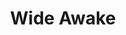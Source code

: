 ---
layout: product
product_id: 7028176617534
id: 7028176617534
title: Wide Awake
body_html: >-
  <p><meta charset="utf-8"><span>Taken on Grouse Mountain in the summer of
  2021.</span></p>

  <p><meta charset="utf-8">Riding the gondola up Grouse Mountain during sunset is a must-do. It's an incredible view especially with the sun putting on a show.</p>
vendor: Connell McCarthy
product_type: Posters, Prints, & Visual Artwork
created_at: 2022-07-22T12:01:32-04:00
handle: wide-awake
updated_at: 2022-07-23T13:59:49-04:00
published_at: 2022-07-22T12:05:07-04:00
template_suffix: ""
status: active
published_scope: global
tags: batch-06, forest, River, summer, sunset
admin_graphql_api_id: gid://shopify/Product/7028176617534
variants:
  - id: 39813198053438
    product_id: 7028176617534
    title: 8x10" / Full Colour
    price: "35.00"
    sku: CM-PP-B6-14-XXS-FC
    position: 1
    inventory_policy: continue
    compare_at_price: null
    fulfillment_service: manual
    inventory_management: shopify
    option1: 8x10"
    option2: Full Colour
    option3: null
    created_at: 2022-07-22T12:01:32-04:00
    updated_at: 2022-07-22T12:05:08-04:00
    taxable: true
    barcode: null
    grams: 208
    image_id: 29499974582334
    weight: 0.208
    weight_unit: kg
    inventory_item_id: 41909002436670
    inventory_quantity: 100
    old_inventory_quantity: 100
    requires_shipping: true
    admin_graphql_api_id: gid://shopify/ProductVariant/39813198053438
  - id: 39813198086206
    product_id: 7028176617534
    title: 8x10" / Black & White
    price: "35.00"
    sku: CM-PP-B6-14-XXS-FC
    position: 2
    inventory_policy: continue
    compare_at_price: null
    fulfillment_service: manual
    inventory_management: shopify
    option1: 8x10"
    option2: Black & White
    option3: null
    created_at: 2022-07-22T12:01:32-04:00
    updated_at: 2022-07-22T12:05:08-04:00
    taxable: true
    barcode: null
    grams: 208
    image_id: 29499974615102
    weight: 0.208
    weight_unit: kg
    inventory_item_id: 41909002469438
    inventory_quantity: 100
    old_inventory_quantity: 100
    requires_shipping: true
    admin_graphql_api_id: gid://shopify/ProductVariant/39813198086206
  - id: 39813198118974
    product_id: 7028176617534
    title: 8.5x11" / Full Colour
    price: "35.00"
    sku: CM-PP-B6-14-XS-FC
    position: 3
    inventory_policy: continue
    compare_at_price: null
    fulfillment_service: manual
    inventory_management: shopify
    option1: 8.5x11"
    option2: Full Colour
    option3: null
    created_at: 2022-07-22T12:01:32-04:00
    updated_at: 2022-07-22T12:05:08-04:00
    taxable: true
    barcode: null
    grams: 208
    image_id: 29499974582334
    weight: 0.208
    weight_unit: kg
    inventory_item_id: 41909002502206
    inventory_quantity: 100
    old_inventory_quantity: 100
    requires_shipping: true
    admin_graphql_api_id: gid://shopify/ProductVariant/39813198118974
  - id: 39813198151742
    product_id: 7028176617534
    title: 8.5x11" / Black & White
    price: "35.00"
    sku: CM-PP-B6-14-XS-BW
    position: 4
    inventory_policy: continue
    compare_at_price: null
    fulfillment_service: manual
    inventory_management: shopify
    option1: 8.5x11"
    option2: Black & White
    option3: null
    created_at: 2022-07-22T12:01:32-04:00
    updated_at: 2022-07-22T12:05:08-04:00
    taxable: true
    barcode: null
    grams: 208
    image_id: 29499974615102
    weight: 0.208
    weight_unit: kg
    inventory_item_id: 41909002534974
    inventory_quantity: 100
    old_inventory_quantity: 100
    requires_shipping: true
    admin_graphql_api_id: gid://shopify/ProductVariant/39813198151742
  - id: 39813198184510
    product_id: 7028176617534
    title: 13x19" / Full Colour
    price: "40.00"
    sku: CM-PP-B6-14-S-FC
    position: 5
    inventory_policy: continue
    compare_at_price: null
    fulfillment_service: manual
    inventory_management: shopify
    option1: 13x19"
    option2: Full Colour
    option3: null
    created_at: 2022-07-22T12:01:32-04:00
    updated_at: 2022-07-22T12:05:08-04:00
    taxable: true
    barcode: null
    grams: 208
    image_id: 29499974582334
    weight: 0.208
    weight_unit: kg
    inventory_item_id: 41909002567742
    inventory_quantity: 100
    old_inventory_quantity: 100
    requires_shipping: true
    admin_graphql_api_id: gid://shopify/ProductVariant/39813198184510
  - id: 39813198217278
    product_id: 7028176617534
    title: 13x19" / Black & White
    price: "40.00"
    sku: CM-PP-B6-14-S-BW
    position: 6
    inventory_policy: continue
    compare_at_price: null
    fulfillment_service: manual
    inventory_management: shopify
    option1: 13x19"
    option2: Black & White
    option3: null
    created_at: 2022-07-22T12:01:32-04:00
    updated_at: 2022-07-22T12:05:08-04:00
    taxable: true
    barcode: null
    grams: 208
    image_id: 29499974615102
    weight: 0.208
    weight_unit: kg
    inventory_item_id: 41909002600510
    inventory_quantity: 100
    old_inventory_quantity: 100
    requires_shipping: true
    admin_graphql_api_id: gid://shopify/ProductVariant/39813198217278
  - id: 39813198250046
    product_id: 7028176617534
    title: 16x20" / Full Colour
    price: "50.00"
    sku: CM-PP-B6-14-M-FC
    position: 7
    inventory_policy: continue
    compare_at_price: null
    fulfillment_service: manual
    inventory_management: shopify
    option1: 16x20"
    option2: Full Colour
    option3: null
    created_at: 2022-07-22T12:01:32-04:00
    updated_at: 2022-07-22T12:05:08-04:00
    taxable: true
    barcode: null
    grams: 208
    image_id: 29499974582334
    weight: 0.208
    weight_unit: kg
    inventory_item_id: 41909002633278
    inventory_quantity: 100
    old_inventory_quantity: 100
    requires_shipping: true
    admin_graphql_api_id: gid://shopify/ProductVariant/39813198250046
  - id: 39813198282814
    product_id: 7028176617534
    title: 16x20" / Black & White
    price: "50.00"
    sku: CM-PP-B6-14-M-BW
    position: 8
    inventory_policy: continue
    compare_at_price: null
    fulfillment_service: manual
    inventory_management: shopify
    option1: 16x20"
    option2: Black & White
    option3: null
    created_at: 2022-07-22T12:01:32-04:00
    updated_at: 2022-07-22T12:05:08-04:00
    taxable: true
    barcode: null
    grams: 208
    image_id: 29499974615102
    weight: 0.208
    weight_unit: kg
    inventory_item_id: 41909002666046
    inventory_quantity: 100
    old_inventory_quantity: 100
    requires_shipping: true
    admin_graphql_api_id: gid://shopify/ProductVariant/39813198282814
  - id: 39813198315582
    product_id: 7028176617534
    title: 20x24" / Full Colour
    price: "60.00"
    sku: CM-PP-B6-14-L-FC
    position: 9
    inventory_policy: continue
    compare_at_price: null
    fulfillment_service: manual
    inventory_management: shopify
    option1: 20x24"
    option2: Full Colour
    option3: null
    created_at: 2022-07-22T12:01:32-04:00
    updated_at: 2022-07-22T12:05:08-04:00
    taxable: true
    barcode: null
    grams: 208
    image_id: 29499974582334
    weight: 0.208
    weight_unit: kg
    inventory_item_id: 41909002698814
    inventory_quantity: 100
    old_inventory_quantity: 100
    requires_shipping: true
    admin_graphql_api_id: gid://shopify/ProductVariant/39813198315582
  - id: 39813198348350
    product_id: 7028176617534
    title: 20x24" / Black & White
    price: "60.00"
    sku: CM-PP-B6-14-L-BW
    position: 10
    inventory_policy: continue
    compare_at_price: null
    fulfillment_service: manual
    inventory_management: shopify
    option1: 20x24"
    option2: Black & White
    option3: null
    created_at: 2022-07-22T12:01:32-04:00
    updated_at: 2022-07-22T12:05:08-04:00
    taxable: true
    barcode: null
    grams: 208
    image_id: 29499974615102
    weight: 0.208
    weight_unit: kg
    inventory_item_id: 41909002731582
    inventory_quantity: 100
    old_inventory_quantity: 100
    requires_shipping: true
    admin_graphql_api_id: gid://shopify/ProductVariant/39813198348350
  - id: 39813198381118
    product_id: 7028176617534
    title: 20x30" / Full Colour
    price: "70.00"
    sku: CM-PP-B6-14-XL-FC
    position: 11
    inventory_policy: continue
    compare_at_price: null
    fulfillment_service: manual
    inventory_management: shopify
    option1: 20x30"
    option2: Full Colour
    option3: null
    created_at: 2022-07-22T12:01:32-04:00
    updated_at: 2022-07-22T12:05:08-04:00
    taxable: true
    barcode: null
    grams: 208
    image_id: 29499974582334
    weight: 0.208
    weight_unit: kg
    inventory_item_id: 41909002764350
    inventory_quantity: 100
    old_inventory_quantity: 100
    requires_shipping: true
    admin_graphql_api_id: gid://shopify/ProductVariant/39813198381118
  - id: 39813198413886
    product_id: 7028176617534
    title: 20x30" / Black & White
    price: "70.00"
    sku: CM-PP-B6-14-XL-BW
    position: 12
    inventory_policy: continue
    compare_at_price: null
    fulfillment_service: manual
    inventory_management: shopify
    option1: 20x30"
    option2: Black & White
    option3: null
    created_at: 2022-07-22T12:01:32-04:00
    updated_at: 2022-07-22T12:05:08-04:00
    taxable: true
    barcode: null
    grams: 208
    image_id: 29499974615102
    weight: 0.208
    weight_unit: kg
    inventory_item_id: 41909002797118
    inventory_quantity: 100
    old_inventory_quantity: 100
    requires_shipping: true
    admin_graphql_api_id: gid://shopify/ProductVariant/39813198413886
  - id: 39813198446654
    product_id: 7028176617534
    title: 24x36" / Full Colour
    price: "90.00"
    sku: CM-PP-B6-14-XXL-FC
    position: 13
    inventory_policy: continue
    compare_at_price: null
    fulfillment_service: manual
    inventory_management: shopify
    option1: 24x36"
    option2: Full Colour
    option3: null
    created_at: 2022-07-22T12:01:32-04:00
    updated_at: 2022-07-22T12:05:08-04:00
    taxable: true
    barcode: null
    grams: 208
    image_id: 29499974582334
    weight: 0.208
    weight_unit: kg
    inventory_item_id: 41909002829886
    inventory_quantity: 100
    old_inventory_quantity: 100
    requires_shipping: true
    admin_graphql_api_id: gid://shopify/ProductVariant/39813198446654
  - id: 39813198479422
    product_id: 7028176617534
    title: 24x36" / Black & White
    price: "90.00"
    sku: CM-PP-B6-14-XXL-BW
    position: 14
    inventory_policy: continue
    compare_at_price: null
    fulfillment_service: manual
    inventory_management: shopify
    option1: 24x36"
    option2: Black & White
    option3: null
    created_at: 2022-07-22T12:01:32-04:00
    updated_at: 2022-07-22T12:05:09-04:00
    taxable: true
    barcode: null
    grams: 208
    image_id: 29499974615102
    weight: 0.208
    weight_unit: kg
    inventory_item_id: 41909002862654
    inventory_quantity: 100
    old_inventory_quantity: 100
    requires_shipping: true
    admin_graphql_api_id: gid://shopify/ProductVariant/39813198479422
  - id: 39813198512190
    product_id: 7028176617534
    title: 30x40" / Full Colour
    price: "100.00"
    sku: CM-PP-B6-14-XXXL-FC
    position: 15
    inventory_policy: continue
    compare_at_price: null
    fulfillment_service: manual
    inventory_management: shopify
    option1: 30x40"
    option2: Full Colour
    option3: null
    created_at: 2022-07-22T12:01:32-04:00
    updated_at: 2022-07-22T12:05:09-04:00
    taxable: true
    barcode: null
    grams: 208
    image_id: 29499974582334
    weight: 0.208
    weight_unit: kg
    inventory_item_id: 41909002895422
    inventory_quantity: 100
    old_inventory_quantity: 100
    requires_shipping: true
    admin_graphql_api_id: gid://shopify/ProductVariant/39813198512190
  - id: 39813198544958
    product_id: 7028176617534
    title: 30x40" / Black & White
    price: "100.00"
    sku: CM-PP-B6-14-XXXL-BW
    position: 16
    inventory_policy: continue
    compare_at_price: null
    fulfillment_service: manual
    inventory_management: shopify
    option1: 30x40"
    option2: Black & White
    option3: null
    created_at: 2022-07-22T12:01:32-04:00
    updated_at: 2022-07-22T12:05:09-04:00
    taxable: true
    barcode: null
    grams: 208
    image_id: 29499974615102
    weight: 0.208
    weight_unit: kg
    inventory_item_id: 41909002928190
    inventory_quantity: 100
    old_inventory_quantity: 100
    requires_shipping: true
    admin_graphql_api_id: gid://shopify/ProductVariant/39813198544958
options:
  - id: 9035327733822
    product_id: 7028176617534
    name: Size
    position: 1
    values:
      - 8x10"
      - 8.5x11"
      - 13x19"
      - 16x20"
      - 20x24"
      - 20x30"
      - 24x36"
      - 30x40"
  - id: 9035327766590
    product_id: 7028176617534
    name: Color
    position: 2
    values:
      - Full Colour
      - Black & White
images:
  - id: 29499974582334
    product_id: 7028176617534
    position: 1
    created_at: 2022-07-22T12:01:41-04:00
    updated_at: 2022-07-22T12:01:44-04:00
    alt: null
    width: 1000
    height: 1500
    src: https://cdn.shopify.com/s/files/1/1624/2355/products/wide-awake-colour.jpg?v=1658505704
    variant_ids:
      - 39813198053438
      - 39813198118974
      - 39813198184510
      - 39813198250046
      - 39813198315582
      - 39813198381118
      - 39813198446654
      - 39813198512190
    admin_graphql_api_id: gid://shopify/ProductImage/29499974582334
  - id: 29499974615102
    product_id: 7028176617534
    position: 2
    created_at: 2022-07-22T12:01:41-04:00
    updated_at: 2022-07-22T12:01:44-04:00
    alt: null
    width: 1000
    height: 1500
    src: https://cdn.shopify.com/s/files/1/1624/2355/products/wide-awake-bw.jpg?v=1658505704
    variant_ids:
      - 39813198086206
      - 39813198151742
      - 39813198217278
      - 39813198282814
      - 39813198348350
      - 39813198413886
      - 39813198479422
      - 39813198544958
    admin_graphql_api_id: gid://shopify/ProductImage/29499974615102
  - id: 29499974647870
    product_id: 7028176617534
    position: 3
    created_at: 2022-07-22T12:01:42-04:00
    updated_at: 2022-07-22T12:01:44-04:00
    alt: null
    width: 2000
    height: 1800
    src: https://cdn.shopify.com/s/files/1/1624/2355/products/PAR_02_0001_7266c567-314d-4ccb-b591-e6f7afa20a71.png?v=1658505704
    variant_ids: []
    admin_graphql_api_id: gid://shopify/ProductImage/29499974647870
image:
  id: 29499974582334
  product_id: 7028176617534
  position: 1
  created_at: 2022-07-22T12:01:41-04:00
  updated_at: 2022-07-22T12:01:44-04:00
  alt: null
  width: 1000
  height: 1500
  src: https://cdn.shopify.com/s/files/1/1624/2355/products/wide-awake-colour.jpg?v=1658505704
  variant_ids:
    - 39813198053438
    - 39813198118974
    - 39813198184510
    - 39813198250046
    - 39813198315582
    - 39813198381118
    - 39813198446654
    - 39813198512190
  admin_graphql_api_id: gid://shopify/ProductImage/29499974582334

---